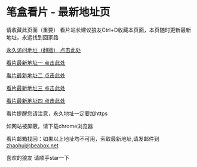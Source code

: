 # 笔盒看片 - 最新地址页

请收藏此页面（重要）
看片站长建议狼友Ctrl+D收藏本页面，本页随时更新最新地址，永远找到回家路

[永久访问地址（翻牆） 点击此处](https://beabox.net/)

[看片最新地址一 点击此处](https://2b8d1c7h8c5.shop)

[看片最新地址二 点击此处](https://2q1k7h7s6v0.shop)

[看片最新地址三 点击此处](https://2y3a6y3f0f7.shop)

[看片最新地址四 点击此处](https://2p0j0a0s2m8.shop)

看片提醒您请注意，永久地址一定要加https

如网站被屏蔽，请下载chrome浏览器

看片邮箱找回：如果以上地址均不可用，索取最新地址,请发邮件到 zhaohui@beabox.net

喜欢的狼友 请顺手star一下
